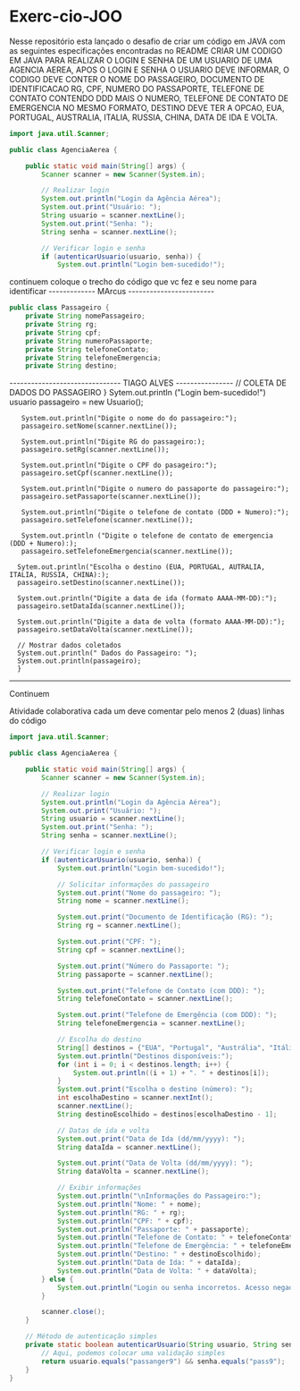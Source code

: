 # Exerc-cio-JOO
Nesse repositório esta lançado o desafio de criar um código em JAVA com as seguintes especificações encontradas no README
CRIAR UM CODIGO EM JAVA PARA REALIZAR O LOGIN E SENHA DE UM USUARIO DE UMA AGENCIA AEREA, APOS O LOGIN E SENHA O USUARIO DEVE INFORMAR, O CODIGO DEVE CONTER O NOME DO PASSAGEIRO, DOCUMENTO DE IDENTIFICACAO RG, CPF, NUMERO DO PASSAPORTE, TELEFONE DE CONTATO CONTENDO DDD MAIS O NUMERO, TELEFONE DE CONTATO DE EMERGENCIA NO MESMO FORMATO, DESTINO DEVE TER A OPCAO, EUA, PORTUGAL, AUSTRALIA, ITALIA, RUSSIA, CHINA, DATA DE IDA E VOLTA.

```java
import java.util.Scanner;

public class AgenciaAerea {

    public static void main(String[] args) {
        Scanner scanner = new Scanner(System.in);

        // Realizar login
        System.out.println("Login da Agência Aérea");
        System.out.print("Usuário: ");
        String usuario = scanner.nextLine();
        System.out.print("Senha: ");
        String senha = scanner.nextLine();

        // Verificar login e senha
        if (autenticarUsuario(usuario, senha)) {
            System.out.println("Login bem-sucedido!");
```
continuem
coloque o trecho do código que vc fez e seu nome para identificar
------------- MArcus ------------------------

```java
public class Passageiro {
    private String nomePassageiro;
    private String rg;
    private String cpf;
    private String numeroPassaporte;
    private String telefoneContato;
    private String telefoneEmergencia;
    private String destino;
```


------------------------------- TIAGO ALVES ----------------
// COLETA DE DADOS DO PASSAGEIRO 
}
       Sytem.out.println ("Login bem-sucedido!")
       usuario passageiro = new Usuario(); 
       
       System.out.println("Digite o nome do do passageiro:");
       passageiro.setNome(scanner.nextLine());

       System.out.println("Digite RG do passageiro:);
       passageiro.setRg(scanner.nextLine());

       System.out.println("Digite o CPF do pasageiro:");
       passageiro.setCpf(scanner.nextLine());

       System.out.println("Digite o numero do passaporte do passageiro:");
       passageiro.setPassaporte(scanner.nextLine());

       System.out.println("Digite o telefone de contato (DDD + Numero):");
       passageiro.setTelefone(scanner.nextLine());

       System.out.println ("Digite o telefone de contato de emergencia (DDD + Numero):);
       passageiro.setTelefoneEmergencia(scanner.nextLine());

      Sytem.out.println("Escolha o destino (EUA, PORTUGAL, AUTRALIA, ITALIA, RUSSIA, CHINA):);
      passageiro.setDestino(scanner.nextLine());

      System.out.println("Digite a data de ida (formato AAAA-MM-DD):");
      passageiro.setDataIda(scanner.nextLine());

      System.out.println("Digite a data de volta (formato AAAA-MM-DD):");
      passageiro.setDataVolta(scanner.nextLine());
        
      // Mostrar dados coletados 
      System.out.println(" Dados do Passageiro: ");
      System.out.println(passageiro);
      }
------------------------------------------------------------------------------------
Continuem

$$$$$$$$$$$$$$$$$$$$$$$$$$$$$$$$$$$$$$$$$$$$$$$$$$$$$$$$$$$$$$$$$$$$$$$$$$$$$$$$$$$$
Atividade colaborativa cada um deve comentar pelo menos 2 (duas) linhas do código
```java
import java.util.Scanner;

public class AgenciaAerea {

    public static void main(String[] args) {
        Scanner scanner = new Scanner(System.in);

        // Realizar login
        System.out.println("Login da Agência Aérea");
        System.out.print("Usuário: ");
        String usuario = scanner.nextLine();
        System.out.print("Senha: ");
        String senha = scanner.nextLine();

        // Verificar login e senha
        if (autenticarUsuario(usuario, senha)) {
            System.out.println("Login bem-sucedido!");

            // Solicitar informações do passageiro
            System.out.print("Nome do passageiro: ");
            String nome = scanner.nextLine();

            System.out.print("Documento de Identificação (RG): ");
            String rg = scanner.nextLine();

            System.out.print("CPF: ");
            String cpf = scanner.nextLine();

            System.out.print("Número do Passaporte: ");
            String passaporte = scanner.nextLine();

            System.out.print("Telefone de Contato (com DDD): ");
            String telefoneContato = scanner.nextLine();

            System.out.print("Telefone de Emergência (com DDD): ");
            String telefoneEmergencia = scanner.nextLine();

            // Escolha do destino
            String[] destinos = {"EUA", "Portugal", "Austrália", "Itália", "Rússia", "China"};
            System.out.println("Destinos disponíveis:");
            for (int i = 0; i < destinos.length; i++) {
                System.out.println((i + 1) + ". " + destinos[i]);
            }
            System.out.print("Escolha o destino (número): ");
            int escolhaDestino = scanner.nextInt();
            scanner.nextLine(); 
            String destinoEscolhido = destinos[escolhaDestino - 1];

            // Datas de ida e volta
            System.out.print("Data de Ida (dd/mm/yyyy): ");
            String dataIda = scanner.nextLine();

            System.out.print("Data de Volta (dd/mm/yyyy): ");
            String dataVolta = scanner.nextLine();

            // Exibir informações
            System.out.println("\nInformações do Passageiro:");
            System.out.println("Nome: " + nome);
            System.out.println("RG: " + rg);
            System.out.println("CPF: " + cpf);
            System.out.println("Passaporte: " + passaporte);
            System.out.println("Telefone de Contato: " + telefoneContato);
            System.out.println("Telefone de Emergência: " + telefoneEmergencia);
            System.out.println("Destino: " + destinoEscolhido);
            System.out.println("Data de Ida: " + dataIda);
            System.out.println("Data de Volta: " + dataVolta);
        } else {
            System.out.println("Login ou senha incorretos. Acesso negado. Tente novamente!");
        }

        scanner.close();
    }

    // Método de autenticação simples
    private static boolean autenticarUsuario(String usuario, String senha) {
        // Aqui, podemos colocar uma validação simples
        return usuario.equals("passanger9") && senha.equals("pass9");
    }
}
```


